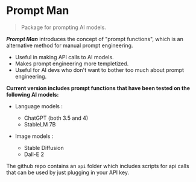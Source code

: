 # Prompt Man

> Package for prompting AI models.

***Prompt Man*** introduces the concept of "prompt functions", which is an alternative method for manual prompt engineering.

* Useful in making API calls to AI models.
* Makes prompt engineering more templetized.
* Useful for AI devs who don't want to bother too much about prompt engineering.

**Current version includes prompt functions that have been tested on the following AI models:**

- Language models :

  - ChatGPT (both 3.5 and 4)
  - StableLM 7B
- Image models :

  - Stable Diffusion
  - Dall-E 2

The github repo contains an `api` folder which includes scripts for api calls that can be used by just plugging in your API key.

